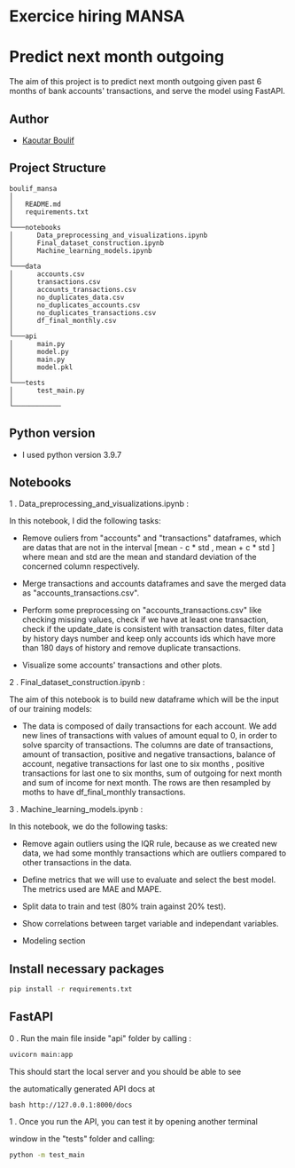 # Exercice hiring MANSA


# Predict next month outgoing

The aim of this project is to predict next month outgoing given past 6 months of 
bank accounts' transactions, and serve the model using FastAPI.


## Author

- [Kaoutar Boulif](https://github.com/kboulif)


## Project Structure

```
boulif_mansa
│
│   README.md
│   requirements.txt    
│
└───notebooks
│      Data_preprocessing_and_visualizations.ipynb
│      Final_dataset_construction.ipynb
│      Machine_learning_models.ipynb
│   
└───data
│      accounts.csv
│      transactions.csv
│      accounts_transactions.csv
│      no_duplicates_data.csv
│      no_duplicates_accounts.csv
│      no_duplicates_transactions.csv
│      df_final_monthly.csv    
│          
└───api
│      main.py
│      model.py
│      main.py
│      model.pkl
│        
└───tests
│      test_main.py
│ 
└────────────

```
## Python version

- I used python version 3.9.7

## Notebooks

1 . Data_preprocessing_and_visualizations.ipynb :

In this notebook, I did the following tasks:

- Remove ouliers from "accounts" and "transactions" dataframes, which are datas that are not in the interval
[mean - c * std , mean + c * std ] where mean and std are the mean and standard deviation of 
the concerned column respectively. 

- Merge transactions and accounts dataframes and save the merged data as 
"accounts_transactions.csv". 

- Perform some preprocessing on "accounts_transactions.csv" like checking missing values,
check if we have at least one transaction, check if the update_date is consistent
with transaction dates, filter data by history days number and keep only accounts ids 
which have more than 180 days of history and remove duplicate transactions.

- Visualize some accounts' transactions and other plots. 



2 . Final_dataset_construction.ipynb :

The aim of this notebook is to build new dataframe which will be the input of
our training models:

- The data is composed of daily transactions for each account. We add new lines of transactions
with values of amount equal to 0, in order to solve sparcity of transactions. 
The columns are date of transactions, amount of transaction, positive and negative transactions, 
balance of account, negative transactions for last one to six months , 
positive transactions for last one to six months, sum of outgoing for next month
and sum of income for next month. The rows are then resampled by moths to have df_final_monthly
transactions.







3 . Machine_learning_models.ipynb :

In this notebook, we do the following tasks:

- Remove again outliers using the IQR rule, because as we created new data, 
we had some monthly transactions which are outliers compared to other transactions 
in the data.

- Define metrics that we will use to evaluate and select the best model. The 
metrics used are MAE and MAPE.

- Split data to train and test (80% train against 20% test).

- Show correlations between target variable and independant variables.

- Modeling section


## Install necessary packages


```bash
pip install -r requirements.txt
``` 
   
## FastAPI

0 . Run the main file inside "api" folder by calling :

```bash
uvicorn main:app 
```

This should start the local server and you should be able to see 

the automatically generated API docs at 

```
bash http://127.0.0.1:8000/docs

```

1 . Once you run the API, you can test it by opening another terminal 

window in the "tests" folder and calling:

```bash
python -m test_main
```







